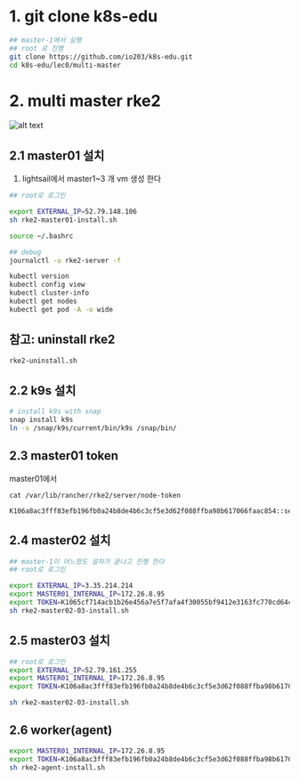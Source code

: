 # 1. git clone k8s-edu

```bash
## master-1에서 실행
## root 로 진행
git clone https://github.com/io203/k8s-edu.git
cd k8s-edu/lec0/multi-master

```

# 2. multi master rke2

![alt text](image.png)

## 2.1 master01 설치

1. lightsail에서 master1~3 개 vm 생성 한다

```bash
## root로 로그인

export EXTERNAL_IP=52.79.148.106
sh rke2-master01-install.sh

source ~/.bashrc

## debug
journalctl -u rke2-server -f

kubectl version
kubectl config view
kubectl cluster-info
kubectl get nodes
kubectl get pod -A -o wide
```

## 참고: uninstall rke2

```sh
rke2-uninstall.sh
```

## 2.2 k9s 설치

```bash
# install k9s with snap
snap install k9s
ln -s /snap/k9s/current/bin/k9s /snap/bin/
```

## 2.3 master01 token

master01에서

```
cat /var/lib/rancher/rke2/server/node-token

K106a8ac3fff83efb196fb0a24b8de4b6c3cf5e3d62f088ffba98b617066faac854::server:daf61e0d5d9b8c806c72a9573a1b5bab

```

## 2.4 master02 설치

```bash
## master-1이 어느정도 설치가 끝나고 진행 한다
## root로 로그인

export EXTERNAL_IP=3.35.214.214
export MASTER01_INTERNAL_IP=172.26.8.95
export TOKEN=K1065cf714acb1b26e456a7e5f7afa4f30055bf9412e3163fc770cd64c6da7acb4f::server:628bb9dd92c4089ec7f7e97b533c6894
sh rke2-master02-03-install.sh

```

## 2.5 master03 설치

```bash
## root로 로그인
export EXTERNAL_IP=52.79.161.255
export MASTER01_INTERNAL_IP=172.26.8.95
export TOKEN=K106a8ac3fff83efb196fb0a24b8de4b6c3cf5e3d62f088ffba98b617066faac854::server:daf61e0d5d9b8c806c72a9573a1b5bab

sh rke2-master02-03-install.sh
```

## 2.6 worker(agent)

```sh
export MASTER01_INTERNAL_IP=172.26.8.95
export TOKEN=K106a8ac3fff83efb196fb0a24b8de4b6c3cf5e3d62f088ffba98b617066faac854::server:daf61e0d5d9b8c806c72a9573a1b5bab
sh rke2-agent-install.sh

```
